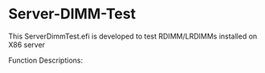 # Server-DIMM-Test
This ServerDimmTest.efi is developed to test RDIMM/LRDIMMs installed on X86 server

Function Descriptions:

